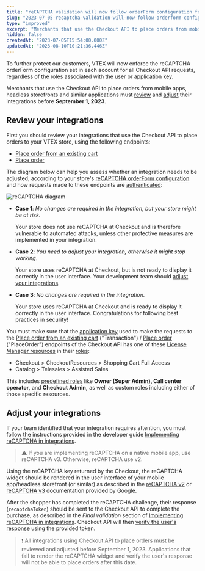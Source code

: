 ```yaml
---
title: "reCAPTCHA validation will now follow orderForm configuration for all requests"
slug: "2023-07-05-recaptcha-validation-will-now-follow-orderform-configuration-for-all-requests"
type: "improved"
excerpt: "Merchants that use the Checkout API to place orders from mobile apps and headless storefronts must review their integrations."
hidden: false
createdAt: "2023-07-05T15:54:00.000Z"
updatedAt: "2023-08-10T10:21:36.446Z"
---
```


To further protect our customers, VTEX will now enforce the reCAPTCHA orderForm configuration set in each account for all Checkout API requests, regardless of the roles associated with the user or application key.

Merchants that use the Checkout API to place orders from mobile apps, headless storefronts and similar applications must [review](#review-your-integrations) and [adjust](#adjust-your-integrations) their integrations before **September 1, 2023**.

## Review your integrations

First you should review your integrations that use the Checkout API to place orders to your VTEX store, using the following endpoints:

- [Place order from an existing cart](https://developers.vtex.com/docs/api-reference/checkout-api#post-/api/checkout/pub/orderForm/-orderFormId-/transaction)
- [Place order](https://developers.vtex.com/docs/api-reference/checkout-api#put-/api/checkout/pub/orders)

The diagram below can help you assess whether an integration needs to be adjusted, according to your store's [reCAPTCHA orderForm configuration](https://developers.vtex.com/docs/api-reference/checkout-api#post-/api/checkout/pvt/configuration/orderForm) and how requests made to these endpoints are [authenticated](https://developers.vtex.com/docs/guides/authentication-overview):

![reCAPTCHA diagram](https://images.ctfassets.net/alneenqid6w5/46F1byxPKdYgWcf1lSkPMn/077e3f3122263a78aaa5a4cf47bd9eb2/recaptcha-config-EN.png)

- **Case 1**: *No changes are required in the integration, but your store might be at risk.*

  Your store does not use reCAPTCHA at Checkout and is therefore vulnerable to automated attacks, unless other protective measures are implemented in your integration.

- **Case 2**: *You need to adjust your integration, otherwise it might stop working.*

  Your store uses reCAPTCHA at Checkout, but is not ready to display it correctly in the user interface. Your development team should [adjust your integrations](#adjust-your-integrations).

- **Case 3**: *No changes are required in the integration.*

  Your store uses reCAPTCHA at Checkout and is ready to display it correctly in the user interface. Congratulations for following best practices in security!

You must make sure that the [application key](https://help.vtex.com/en/tutorial/application-keys--2iffYzlvvz4BDMr6WGUtet) used to make the requests to the [Place order from an existing cart](https://developers.vtex.com/docs/api-reference/checkout-api#post-/api/checkout/pub/orderForm/-orderFormId-/transaction) ("Transaction") / [Place order](https://developers.vtex.com/docs/api-reference/checkout-api#put-/api/checkout/pub/orders) ("PlaceOrder") endpoints of the Checkout API has one of these [License Manager resources](https://help.vtex.com/en/tutorial/license-manager-resources--3q6ztrC8YynQf6rdc6euk3) in their [roles](https://help.vtex.com/tutorial/roles--7HKK5Uau2H6wxE1rH5oRbc):

- Checkout > CheckoutResources > Shopping Cart Full Access
- Catalog > Telesales > Assisted Sales

This includes [predefined roles](https://help.vtex.com/en/tutorial/predefined-roles--jGDurZKJHvHJS13LnO7Dy) like **Owner (Super Admin), Call center operator,** and **Checkout Admin,** as well as custom roles including either of those specific resources.

## Adjust your integrations

If your team identified that your integration requires attention, you must follow the instructions provided in the developer guide [Implementing reCAPTCHA in integrations](https://developers.vtex.com/docs/guides/implementing-recaptcha-in-integrations).

>⚠️ If you are implementing reCAPTCHA on a native mobile app, use reCAPTCHA v3. Otherwise, reCAPTCHA use v2.

Using the reCAPTCHA key returned by the Checkout, the reCAPTCHA widget should be rendered in the user interface of your mobile app/headless storefront (or similar) as described in the [reCAPTCHA v2](https://developers.google.com/recaptcha/docs/display) or [reCAPTCHA v3](https://developers.google.com/recaptcha/docs/v3) documentation provided by Google.

After the shopper has completed the reCAPTCHA challenge, their response (`recaptchaToken`) should be sent to the Checkout API to complete the purchase, as described in the *Final validation* section of [Implementing reCAPTCHA in integrations](https://developers.vtex.com/docs/guides/implementing-recaptcha-in-integrations#final-validation). Checkout API will then [verify the user's response](https://developers.google.com/recaptcha/docs/verify) using the provided token.

>❗ All integrations using Checkout API to place orders must be reviewed and adjusted before September 1, 2023. Applications that fail to render the reCAPTCHA widget and verify the user's response will not be able to place orders after this date.
